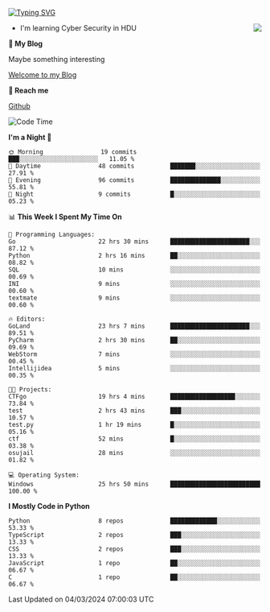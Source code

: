 [![Typing SVG](https://readme-typing-svg.herokuapp.com?font=Fira+Code&pause=1000&random=false&width=450&height=60&lines=Hello+%F0%9F%91%8B%F0%9F%8F%BB;I'm+JBNRZ)](https://git.io/typing-svg)

<a href="#">
  <img align="right" src="https://github-readme-stats.vercel.app/api?username=JBNRZ&show_icons=true&bg_color=15,f2f7fd,E0EAFC" />
</a>

- I'm learning Cyber Security in HDU

 **🌱 My Blog**

Maybe something interesting

[Welcome to my Blog](https://jbnrz.com.cn/)

 **💬 Reach me** 

[Github](https://github.com/JBNRZ)


<!--START_SECTION:waka-->
![Code Time](http://img.shields.io/badge/Code%20Time-360%20hrs%2026%20mins-blue)

**I'm a Night 🦉** 

```text
🌞 Morning                19 commits          ███░░░░░░░░░░░░░░░░░░░░░░   11.05 % 
🌆 Daytime                48 commits          ███████░░░░░░░░░░░░░░░░░░   27.91 % 
🌃 Evening                96 commits          ██████████████░░░░░░░░░░░   55.81 % 
🌙 Night                  9 commits           █░░░░░░░░░░░░░░░░░░░░░░░░   05.23 % 
```


📊 **This Week I Spent My Time On** 

```text
💬 Programming Languages: 
Go                       22 hrs 30 mins      ██████████████████████░░░   87.12 % 
Python                   2 hrs 16 mins       ██░░░░░░░░░░░░░░░░░░░░░░░   08.82 % 
SQL                      10 mins             ░░░░░░░░░░░░░░░░░░░░░░░░░   00.69 % 
INI                      9 mins              ░░░░░░░░░░░░░░░░░░░░░░░░░   00.60 % 
textmate                 9 mins              ░░░░░░░░░░░░░░░░░░░░░░░░░   00.60 % 

🔥 Editors: 
GoLand                   23 hrs 7 mins       ██████████████████████░░░   89.51 % 
PyCharm                  2 hrs 30 mins       ██░░░░░░░░░░░░░░░░░░░░░░░   09.69 % 
WebStorm                 7 mins              ░░░░░░░░░░░░░░░░░░░░░░░░░   00.45 % 
Intellijidea             5 mins              ░░░░░░░░░░░░░░░░░░░░░░░░░   00.35 % 

🐱‍💻 Projects: 
CTFgo                    19 hrs 4 mins       ██████████████████░░░░░░░   73.84 % 
test                     2 hrs 43 mins       ███░░░░░░░░░░░░░░░░░░░░░░   10.57 % 
test.py                  1 hr 19 mins        █░░░░░░░░░░░░░░░░░░░░░░░░   05.16 % 
ctf                      52 mins             █░░░░░░░░░░░░░░░░░░░░░░░░   03.38 % 
osujail                  28 mins             ░░░░░░░░░░░░░░░░░░░░░░░░░   01.82 % 

💻 Operating System: 
Windows                  25 hrs 50 mins      █████████████████████████   100.00 % 
```

**I Mostly Code in Python** 

```text
Python                   8 repos             █████████████░░░░░░░░░░░░   53.33 % 
TypeScript               2 repos             ███░░░░░░░░░░░░░░░░░░░░░░   13.33 % 
CSS                      2 repos             ███░░░░░░░░░░░░░░░░░░░░░░   13.33 % 
JavaScript               1 repo              ██░░░░░░░░░░░░░░░░░░░░░░░   06.67 % 
C                        1 repo              ██░░░░░░░░░░░░░░░░░░░░░░░   06.67 % 
```




 Last Updated on 04/03/2024 07:00:03 UTC
<!--END_SECTION:waka-->
